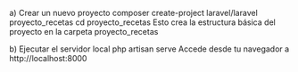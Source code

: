 a) Crear un nuevo proyecto
composer create-project laravel/laravel proyecto_recetas
cd proyecto_recetas
Esto crea la estructura básica del proyecto en la carpeta proyecto_recetas

b) Ejecutar el servidor local
php artisan serve
Accede desde tu navegador a http://localhost:8000